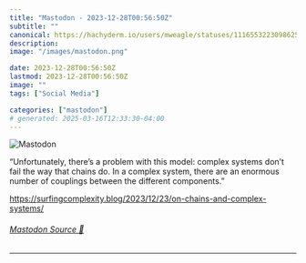 ```yaml
---
title: "Mastodon - 2023-12-28T00:56:50Z"
subtitle: ""
canonical: https://hachyderm.io/users/mweagle/statuses/111655322309862507
description:
image: "/images/mastodon.png"

date: 2023-12-28T00:56:50Z
lastmod: 2023-12-28T00:56:50Z
image: ""
tags: ["Social Media"]

categories: ["mastodon"]
# generated: 2025-03-16T12:33:30-04:00
---
```

![Mastodon](/images/mastodon.png)

<p>“Unfortunately, there’s a problem with this model: complex systems don’t fail the way that chains do. In a complex system, there are an enormous number of couplings between the different components.”</p><p><a href="https://surfingcomplexity.blog/2023/12/23/on-chains-and-complex-systems/" target="_blank" rel="nofollow noopener noreferrer" translate="no"><span class="invisible">https://</span><span class="ellipsis">surfingcomplexity.blog/2023/12</span><span class="invisible">/23/on-chains-and-complex-systems/</span></a></p>


###### [Mastodon Source 🐘](https://hachyderm.io/@mweagle/111655322309862507)

___
